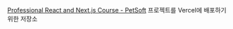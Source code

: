 [Professional React and Next.js Course - PetSoft](https://github.com/2circumflex/professional-react-and-next.js-course/tree/main/petsoft) 프로젝트를 Vercel에 배포하기 위한 저장소
